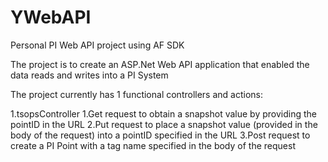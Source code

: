 # YWebAPI
Personal PI Web API project using AF SDK

The project is to create an ASP.Net Web API application that enabled the data reads and writes into a PI System

The project currently has 1 functional controllers and actions:

1.tsopsController
  1.Get request to obtain a snapshot value by providing the pointID in the URL
  2.Put request to place a snapshot value (provided in the body of the request) into a pointID specified in the URL
  3.Post request to create a PI Point with a tag name specified in the body of the request
  
